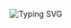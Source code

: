 <p align="center">
  <img src="https://readme-typing-svg.demolab.com?font=Fira+Code&weight=500&size=30&pause=1000&color=36BCF7&center=true&vCenter=true&width=435&lines=Hello+there!+I'm+SuperDev.;Welcome+to+my+profile!" alt="Typing SVG" />
</p>
